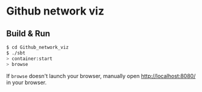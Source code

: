 # Github network viz #

## Build & Run ##

```sh
$ cd Github_network_viz
$ ./sbt
> container:start
> browse
```

If `browse` doesn't launch your browser, manually open [http://localhost:8080/](http://localhost:8080/) in your browser.
